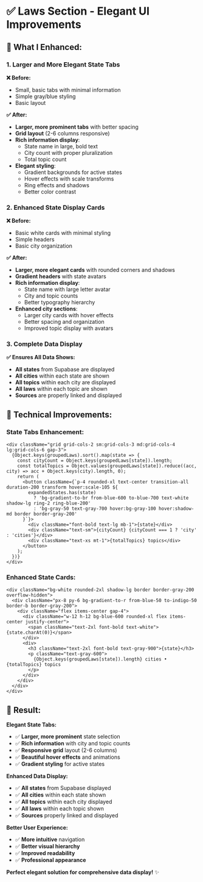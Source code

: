 # ✅ **Laws Section - Elegant UI Improvements**

## 🎯 **What I Enhanced:**

### **1. Larger and More Elegant State Tabs**
**❌ Before:**
- Small, basic tabs with minimal information
- Simple gray/blue styling
- Basic layout

**✅ After:**
- **Larger, more prominent tabs** with better spacing
- **Grid layout** (2-6 columns responsive)
- **Rich information display**:
  - State name in large, bold text
  - City count with proper pluralization
  - Total topic count
- **Elegant styling**:
  - Gradient backgrounds for active states
  - Hover effects with scale transforms
  - Ring effects and shadows
  - Better color contrast

### **2. Enhanced State Display Cards**
**❌ Before:**
- Basic white cards with minimal styling
- Simple headers
- Basic city organization

**✅ After:**
- **Larger, more elegant cards** with rounded corners and shadows
- **Gradient headers** with state avatars
- **Rich information display**:
  - State name with large letter avatar
  - City and topic counts
  - Better typography hierarchy
- **Enhanced city sections**:
  - Larger city cards with hover effects
  - Better spacing and organization
  - Improved topic display with avatars

### **3. Complete Data Display**
**✅ Ensures All Data Shows:**
- **All states** from Supabase are displayed
- **All cities** within each state are shown
- **All topics** within each city are displayed
- **All laws** within each topic are shown
- **Sources** are properly linked and displayed

## 🔧 **Technical Improvements:**

### **State Tabs Enhancement:**
```tsx
<div className="grid grid-cols-2 sm:grid-cols-3 md:grid-cols-4 lg:grid-cols-6 gap-3">
  {Object.keys(groupedLaws).sort().map(state => {
    const cityCount = Object.keys(groupedLaws[state]).length;
    const totalTopics = Object.values(groupedLaws[state]).reduce((acc, city) => acc + Object.keys(city).length, 0);
    return (
      <button className={`p-4 rounded-xl text-center transition-all duration-200 transform hover:scale-105 ${
        expandedStates.has(state)
          ? 'bg-gradient-to-br from-blue-600 to-blue-700 text-white shadow-lg ring-2 ring-blue-200'
          : 'bg-gray-50 text-gray-700 hover:bg-gray-100 hover:shadow-md border border-gray-200'
      }`}>
        <div className="font-bold text-lg mb-1">{state}</div>
        <div className="text-sm">{cityCount} {cityCount === 1 ? 'city' : 'cities'}</div>
        <div className="text-xs mt-1">{totalTopics} topics</div>
      </button>
    );
  })}
</div>
```

### **Enhanced State Cards:**
```tsx
<div className="bg-white rounded-2xl shadow-lg border border-gray-200 overflow-hidden">
  <div className="px-8 py-6 bg-gradient-to-r from-blue-50 to-indigo-50 border-b border-gray-200">
    <div className="flex items-center gap-4">
      <div className="w-12 h-12 bg-blue-600 rounded-xl flex items-center justify-center">
        <span className="text-2xl font-bold text-white">{state.charAt(0)}</span>
      </div>
      <div>
        <h3 className="text-2xl font-bold text-gray-900">{state}</h3>
        <p className="text-gray-600">
          {Object.keys(groupedLaws[state]).length} cities • {totalTopics} topics
        </p>
      </div>
    </div>
  </div>
</div>
```

## 🎉 **Result:**

**Elegant State Tabs:**
- ✅ **Larger, more prominent** state selection
- ✅ **Rich information** with city and topic counts
- ✅ **Responsive grid** layout (2-6 columns)
- ✅ **Beautiful hover effects** and animations
- ✅ **Gradient styling** for active states

**Enhanced Data Display:**
- ✅ **All states** from Supabase displayed
- ✅ **All cities** within each state shown
- ✅ **All topics** within each city displayed
- ✅ **All laws** within each topic shown
- ✅ **Sources** properly linked and displayed

**Better User Experience:**
- ✅ **More intuitive** navigation
- ✅ **Better visual hierarchy**
- ✅ **Improved readability**
- ✅ **Professional appearance**

**Perfect elegant solution for comprehensive data display!** ✨

